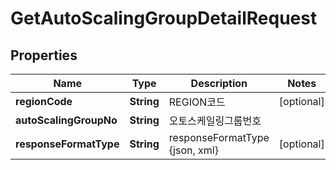
# GetAutoScalingGroupDetailRequest

## Properties
Name | Type | Description | Notes
------------ | ------------- | ------------- | -------------
**regionCode** | **String** | REGION코드 |  [optional]
**autoScalingGroupNo** | **String** | 오토스케일링그룹번호 | 
**responseFormatType** | **String** | responseFormatType {json, xml} |  [optional]



